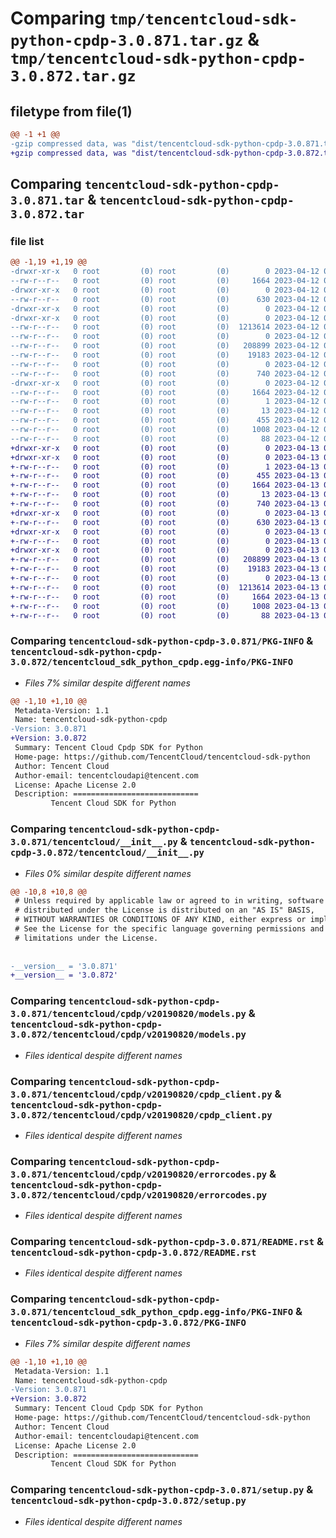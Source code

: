 # Comparing `tmp/tencentcloud-sdk-python-cpdp-3.0.871.tar.gz` & `tmp/tencentcloud-sdk-python-cpdp-3.0.872.tar.gz`

## filetype from file(1)

```diff
@@ -1 +1 @@
-gzip compressed data, was "dist/tencentcloud-sdk-python-cpdp-3.0.871.tar", last modified: Wed Apr 12 00:21:08 2023, max compression
+gzip compressed data, was "dist/tencentcloud-sdk-python-cpdp-3.0.872.tar", last modified: Thu Apr 13 00:26:53 2023, max compression
```

## Comparing `tencentcloud-sdk-python-cpdp-3.0.871.tar` & `tencentcloud-sdk-python-cpdp-3.0.872.tar`

### file list

```diff
@@ -1,19 +1,19 @@
-drwxr-xr-x   0 root         (0) root         (0)        0 2023-04-12 00:21:08.000000 tencentcloud-sdk-python-cpdp-3.0.871/
--rw-r--r--   0 root         (0) root         (0)     1664 2023-04-12 00:21:08.000000 tencentcloud-sdk-python-cpdp-3.0.871/PKG-INFO
-drwxr-xr-x   0 root         (0) root         (0)        0 2023-04-12 00:21:08.000000 tencentcloud-sdk-python-cpdp-3.0.871/tencentcloud/
--rw-r--r--   0 root         (0) root         (0)      630 2023-04-12 00:21:08.000000 tencentcloud-sdk-python-cpdp-3.0.871/tencentcloud/__init__.py
-drwxr-xr-x   0 root         (0) root         (0)        0 2023-04-12 00:21:08.000000 tencentcloud-sdk-python-cpdp-3.0.871/tencentcloud/cpdp/
-drwxr-xr-x   0 root         (0) root         (0)        0 2023-04-12 00:21:08.000000 tencentcloud-sdk-python-cpdp-3.0.871/tencentcloud/cpdp/v20190820/
--rw-r--r--   0 root         (0) root         (0)  1213614 2023-04-12 00:21:08.000000 tencentcloud-sdk-python-cpdp-3.0.871/tencentcloud/cpdp/v20190820/models.py
--rw-r--r--   0 root         (0) root         (0)        0 2023-04-12 00:21:08.000000 tencentcloud-sdk-python-cpdp-3.0.871/tencentcloud/cpdp/v20190820/__init__.py
--rw-r--r--   0 root         (0) root         (0)   208899 2023-04-12 00:21:08.000000 tencentcloud-sdk-python-cpdp-3.0.871/tencentcloud/cpdp/v20190820/cpdp_client.py
--rw-r--r--   0 root         (0) root         (0)    19183 2023-04-12 00:21:08.000000 tencentcloud-sdk-python-cpdp-3.0.871/tencentcloud/cpdp/v20190820/errorcodes.py
--rw-r--r--   0 root         (0) root         (0)        0 2023-04-12 00:21:08.000000 tencentcloud-sdk-python-cpdp-3.0.871/tencentcloud/cpdp/__init__.py
--rw-r--r--   0 root         (0) root         (0)      740 2023-04-12 00:21:08.000000 tencentcloud-sdk-python-cpdp-3.0.871/README.rst
-drwxr-xr-x   0 root         (0) root         (0)        0 2023-04-12 00:21:08.000000 tencentcloud-sdk-python-cpdp-3.0.871/tencentcloud_sdk_python_cpdp.egg-info/
--rw-r--r--   0 root         (0) root         (0)     1664 2023-04-12 00:21:08.000000 tencentcloud-sdk-python-cpdp-3.0.871/tencentcloud_sdk_python_cpdp.egg-info/PKG-INFO
--rw-r--r--   0 root         (0) root         (0)        1 2023-04-12 00:21:08.000000 tencentcloud-sdk-python-cpdp-3.0.871/tencentcloud_sdk_python_cpdp.egg-info/dependency_links.txt
--rw-r--r--   0 root         (0) root         (0)       13 2023-04-12 00:21:08.000000 tencentcloud-sdk-python-cpdp-3.0.871/tencentcloud_sdk_python_cpdp.egg-info/top_level.txt
--rw-r--r--   0 root         (0) root         (0)      455 2023-04-12 00:21:08.000000 tencentcloud-sdk-python-cpdp-3.0.871/tencentcloud_sdk_python_cpdp.egg-info/SOURCES.txt
--rw-r--r--   0 root         (0) root         (0)     1008 2023-04-12 00:21:08.000000 tencentcloud-sdk-python-cpdp-3.0.871/setup.py
--rw-r--r--   0 root         (0) root         (0)       88 2023-04-12 00:21:08.000000 tencentcloud-sdk-python-cpdp-3.0.871/setup.cfg
+drwxr-xr-x   0 root         (0) root         (0)        0 2023-04-13 00:26:53.000000 tencentcloud-sdk-python-cpdp-3.0.872/
+drwxr-xr-x   0 root         (0) root         (0)        0 2023-04-13 00:26:53.000000 tencentcloud-sdk-python-cpdp-3.0.872/tencentcloud_sdk_python_cpdp.egg-info/
+-rw-r--r--   0 root         (0) root         (0)        1 2023-04-13 00:26:53.000000 tencentcloud-sdk-python-cpdp-3.0.872/tencentcloud_sdk_python_cpdp.egg-info/dependency_links.txt
+-rw-r--r--   0 root         (0) root         (0)      455 2023-04-13 00:26:53.000000 tencentcloud-sdk-python-cpdp-3.0.872/tencentcloud_sdk_python_cpdp.egg-info/SOURCES.txt
+-rw-r--r--   0 root         (0) root         (0)     1664 2023-04-13 00:26:53.000000 tencentcloud-sdk-python-cpdp-3.0.872/tencentcloud_sdk_python_cpdp.egg-info/PKG-INFO
+-rw-r--r--   0 root         (0) root         (0)       13 2023-04-13 00:26:53.000000 tencentcloud-sdk-python-cpdp-3.0.872/tencentcloud_sdk_python_cpdp.egg-info/top_level.txt
+-rw-r--r--   0 root         (0) root         (0)      740 2023-04-13 00:26:52.000000 tencentcloud-sdk-python-cpdp-3.0.872/README.rst
+drwxr-xr-x   0 root         (0) root         (0)        0 2023-04-13 00:26:53.000000 tencentcloud-sdk-python-cpdp-3.0.872/tencentcloud/
+-rw-r--r--   0 root         (0) root         (0)      630 2023-04-13 00:26:52.000000 tencentcloud-sdk-python-cpdp-3.0.872/tencentcloud/__init__.py
+drwxr-xr-x   0 root         (0) root         (0)        0 2023-04-13 00:26:53.000000 tencentcloud-sdk-python-cpdp-3.0.872/tencentcloud/cpdp/
+-rw-r--r--   0 root         (0) root         (0)        0 2023-04-13 00:26:52.000000 tencentcloud-sdk-python-cpdp-3.0.872/tencentcloud/cpdp/__init__.py
+drwxr-xr-x   0 root         (0) root         (0)        0 2023-04-13 00:26:53.000000 tencentcloud-sdk-python-cpdp-3.0.872/tencentcloud/cpdp/v20190820/
+-rw-r--r--   0 root         (0) root         (0)   208899 2023-04-13 00:26:52.000000 tencentcloud-sdk-python-cpdp-3.0.872/tencentcloud/cpdp/v20190820/cpdp_client.py
+-rw-r--r--   0 root         (0) root         (0)    19183 2023-04-13 00:26:52.000000 tencentcloud-sdk-python-cpdp-3.0.872/tencentcloud/cpdp/v20190820/errorcodes.py
+-rw-r--r--   0 root         (0) root         (0)        0 2023-04-13 00:26:52.000000 tencentcloud-sdk-python-cpdp-3.0.872/tencentcloud/cpdp/v20190820/__init__.py
+-rw-r--r--   0 root         (0) root         (0)  1213614 2023-04-13 00:26:52.000000 tencentcloud-sdk-python-cpdp-3.0.872/tencentcloud/cpdp/v20190820/models.py
+-rw-r--r--   0 root         (0) root         (0)     1664 2023-04-13 00:26:53.000000 tencentcloud-sdk-python-cpdp-3.0.872/PKG-INFO
+-rw-r--r--   0 root         (0) root         (0)     1008 2023-04-13 00:26:52.000000 tencentcloud-sdk-python-cpdp-3.0.872/setup.py
+-rw-r--r--   0 root         (0) root         (0)       88 2023-04-13 00:26:53.000000 tencentcloud-sdk-python-cpdp-3.0.872/setup.cfg
```

### Comparing `tencentcloud-sdk-python-cpdp-3.0.871/PKG-INFO` & `tencentcloud-sdk-python-cpdp-3.0.872/tencentcloud_sdk_python_cpdp.egg-info/PKG-INFO`

 * *Files 7% similar despite different names*

```diff
@@ -1,10 +1,10 @@
 Metadata-Version: 1.1
 Name: tencentcloud-sdk-python-cpdp
-Version: 3.0.871
+Version: 3.0.872
 Summary: Tencent Cloud Cpdp SDK for Python
 Home-page: https://github.com/TencentCloud/tencentcloud-sdk-python
 Author: Tencent Cloud
 Author-email: tencentcloudapi@tencent.com
 License: Apache License 2.0
 Description: ============================
         Tencent Cloud SDK for Python
```

### Comparing `tencentcloud-sdk-python-cpdp-3.0.871/tencentcloud/__init__.py` & `tencentcloud-sdk-python-cpdp-3.0.872/tencentcloud/__init__.py`

 * *Files 0% similar despite different names*

```diff
@@ -10,8 +10,8 @@
 # Unless required by applicable law or agreed to in writing, software
 # distributed under the License is distributed on an "AS IS" BASIS,
 # WITHOUT WARRANTIES OR CONDITIONS OF ANY KIND, either express or implied.
 # See the License for the specific language governing permissions and
 # limitations under the License.
 
 
-__version__ = '3.0.871'
+__version__ = '3.0.872'
```

### Comparing `tencentcloud-sdk-python-cpdp-3.0.871/tencentcloud/cpdp/v20190820/models.py` & `tencentcloud-sdk-python-cpdp-3.0.872/tencentcloud/cpdp/v20190820/models.py`

 * *Files identical despite different names*

### Comparing `tencentcloud-sdk-python-cpdp-3.0.871/tencentcloud/cpdp/v20190820/cpdp_client.py` & `tencentcloud-sdk-python-cpdp-3.0.872/tencentcloud/cpdp/v20190820/cpdp_client.py`

 * *Files identical despite different names*

### Comparing `tencentcloud-sdk-python-cpdp-3.0.871/tencentcloud/cpdp/v20190820/errorcodes.py` & `tencentcloud-sdk-python-cpdp-3.0.872/tencentcloud/cpdp/v20190820/errorcodes.py`

 * *Files identical despite different names*

### Comparing `tencentcloud-sdk-python-cpdp-3.0.871/README.rst` & `tencentcloud-sdk-python-cpdp-3.0.872/README.rst`

 * *Files identical despite different names*

### Comparing `tencentcloud-sdk-python-cpdp-3.0.871/tencentcloud_sdk_python_cpdp.egg-info/PKG-INFO` & `tencentcloud-sdk-python-cpdp-3.0.872/PKG-INFO`

 * *Files 7% similar despite different names*

```diff
@@ -1,10 +1,10 @@
 Metadata-Version: 1.1
 Name: tencentcloud-sdk-python-cpdp
-Version: 3.0.871
+Version: 3.0.872
 Summary: Tencent Cloud Cpdp SDK for Python
 Home-page: https://github.com/TencentCloud/tencentcloud-sdk-python
 Author: Tencent Cloud
 Author-email: tencentcloudapi@tencent.com
 License: Apache License 2.0
 Description: ============================
         Tencent Cloud SDK for Python
```

### Comparing `tencentcloud-sdk-python-cpdp-3.0.871/setup.py` & `tencentcloud-sdk-python-cpdp-3.0.872/setup.py`

 * *Files identical despite different names*

